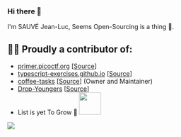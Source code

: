 ### Hi there 👋

I'm SAUVÉ Jean-Luc, Seems Open-Sourcing is a thing 🙂.


## 🧑‍💻 Proudly a contributor of:
- [primer.picoctf.org](primer.picoctf.org) [[Source](https://github.com/picoCTF/ctf-primer)]
- [typescript-exercises.github.io](https://typescript-exercises.github.io/) [[Source](https://github.com/typescript-exercises/typescript-exercises)]
- [coffee-tasks](https://coffeetasks.netlify.app/) [[Source](https://github.com/SauveJeanLuc/coffee-tasks)] (Owner and Maintainer)
- [Drop-Youngers](https://github.com/Drop-Youngers/) [[Source](https://github.com/Drop-Youngers/)]
- List is yet To Grow 🙂 <img src="https://media.giphy.com/media/qjqUcgIyRjsl2/giphy.gif" width="50" />



![](https://komarev.com/ghpvc/?username=SauveJeanLuc)
